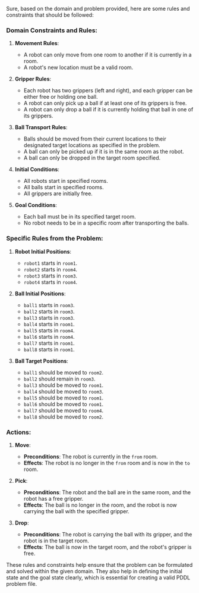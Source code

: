 Sure, based on the domain and problem provided, here are some rules and constraints that should be followed:

### Domain Constraints and Rules:

1. **Movement Rules**:
   - A robot can only move from one room to another if it is currently in a room.
   - A robot's new location must be a valid room.

2. **Gripper Rules**:
   - Each robot has two grippers (left and right), and each gripper can be either free or holding one ball.
   - A robot can only pick up a ball if at least one of its grippers is free.
   - A robot can only drop a ball if it is currently holding that ball in one of its grippers.

3. **Ball Transport Rules**:
   - Balls should be moved from their current locations to their designated target locations as specified in the problem.
   - A ball can only be picked up if it is in the same room as the robot.
   - A ball can only be dropped in the target room specified.

4. **Initial Conditions**:
   - All robots start in specified rooms.
   - All balls start in specified rooms.
   - All grippers are initially free.

5. **Goal Conditions**:
   - Each ball must be in its specified target room.
   - No robot needs to be in a specific room after transporting the balls.

### Specific Rules from the Problem:

1. **Robot Initial Positions**:
   - `robot1` starts in `room1`.
   - `robot2` starts in `room4`.
   - `robot3` starts in `room3`.
   - `robot4` starts in `room4`.

2. **Ball Initial Positions**:
   - `ball1` starts in `room3`.
   - `ball2` starts in `room3`.
   - `ball3` starts in `room3`.
   - `ball4` starts in `room1`.
   - `ball5` starts in `room4`.
   - `ball6` starts in `room4`.
   - `ball7` starts in `room1`.
   - `ball8` starts in `room1`.

3. **Ball Target Positions**:
   - `ball1` should be moved to `room2`.
   - `ball2` should remain in `room3`.
   - `ball3` should be moved to `room1`.
   - `ball4` should be moved to `room3`.
   - `ball5` should be moved to `room1`.
   - `ball6` should be moved to `room1`.
   - `ball7` should be moved to `room4`.
   - `ball8` should be moved to `room2`.

### Actions:

1. **Move**:
   - **Preconditions**: The robot is currently in the `from` room.
   - **Effects**: The robot is no longer in the `from` room and is now in the `to` room.

2. **Pick**:
   - **Preconditions**: The robot and the ball are in the same room, and the robot has a free gripper.
   - **Effects**: The ball is no longer in the room, and the robot is now carrying the ball with the specified gripper.

3. **Drop**:
   - **Preconditions**: The robot is carrying the ball with its gripper, and the robot is in the target room.
   - **Effects**: The ball is now in the target room, and the robot's gripper is free.

These rules and constraints help ensure that the problem can be formulated and solved within the given domain. They also help in defining the initial state and the goal state clearly, which is essential for creating a valid PDDL problem file.